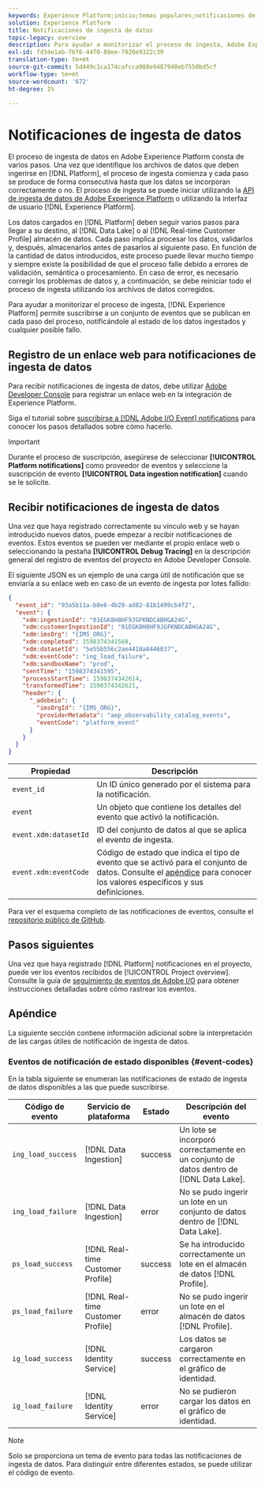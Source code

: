 ```yaml
---
keywords: Experience Platform;inicio;temas populares;notificaciones de ingesta de datos;notificaciones;eventos de suscripción;eventos de estado de ingesta de datos;eventos de estado;suscripción;notificaciones de estado;
solution: Experience Platform
title: Notificaciones de ingesta de datos
topic-legacy: overview
description: Para ayudar a monitorizar el proceso de ingesta, Adobe Experience Platform permite suscribirse a un conjunto de eventos que se publican en cada paso del proceso y le notifican el estado de los datos introducidos y cualquier posible fallo.
exl-id: fd34e1ab-f6f6-44f0-88ee-7020e9322c39
translation-type: tm+mt
source-git-commit: 5d449c1ca174cafcca988e9487940eb7550bd5cf
workflow-type: tm+mt
source-wordcount: '672'
ht-degree: 1%

---
```


# Notificaciones de ingesta de datos

El proceso de ingesta de datos en Adobe Experience Platform consta de varios pasos. Una vez que identifique los archivos de datos que deben ingerirse en [!DNL Platform], el proceso de ingesta comienza y cada paso se produce de forma consecutiva hasta que los datos se incorporan correctamente o no. El proceso de ingesta se puede iniciar utilizando la [API de ingesta de datos de Adobe Experience Platform](https://www.adobe.io/apis/experienceplatform/home/api-reference.html#!acpdr/swagger-specs/ingest-api.yaml) o utilizando la interfaz de usuario [!DNL Experience Platform].

Los datos cargados en [!DNL Platform] deben seguir varios pasos para llegar a su destino, al [!DNL Data Lake] o al [!DNL Real-time Customer Profile] almacén de datos. Cada paso implica procesar los datos, validarlos y, después, almacenarlos antes de pasarlos al siguiente paso. En función de la cantidad de datos introducidos, este proceso puede llevar mucho tiempo y siempre existe la posibilidad de que el proceso falle debido a errores de validación, semántica o procesamiento. En caso de error, es necesario corregir los problemas de datos y, a continuación, se debe reiniciar todo el proceso de ingesta utilizando los archivos de datos corregidos.

Para ayudar a monitorizar el proceso de ingesta, [!DNL Experience Platform] permite suscribirse a un conjunto de eventos que se publican en cada paso del proceso, notificándole al estado de los datos ingestados y cualquier posible fallo.

## Registro de un enlace web para notificaciones de ingesta de datos

Para recibir notificaciones de ingesta de datos, debe utilizar [Adobe Developer Console](https://www.adobe.com/go/devs_console_ui) para registrar un enlace web en la integración de Experience Platform.

Siga el tutorial sobre [suscribirse a [!DNL Adobe I/O Event] notifications](../../observability/notifications/subscribe.md) para conocer los pasos detallados sobre cómo hacerlo.

>[!IMPORTANT]
>
>Durante el proceso de suscripción, asegúrese de seleccionar **[!UICONTROL Platform notifications]** como proveedor de eventos y seleccione la suscripción de evento **[!UICONTROL Data ingestion notification]** cuando se le solicite.

## Recibir notificaciones de ingesta de datos

Una vez que haya registrado correctamente su vínculo web y se hayan introducido nuevos datos, puede empezar a recibir notificaciones de eventos. Estos eventos se pueden ver mediante el propio enlace web o seleccionando la pestaña **[!UICONTROL Debug Tracing]** en la descripción general del registro de eventos del proyecto en Adobe Developer Console.

El siguiente JSON es un ejemplo de una carga útil de notificación que se enviaría a su enlace web en caso de un evento de ingesta por lotes fallido:

```json
{
  "event_id": "93a5b11a-b0e6-4b29-ad82-81b1499cb4f2",
  "event": {
    "xdm:ingestionId": "01EGK8H8HF9JGFKNDCABHGA24G",
    "xdm:customerIngestionId": "01EGK8H8HF9JGFKNDCABHGA24G",
    "xdm:imsOrg": "{IMS_ORG}",
    "xdm:completed": 1598374341560,
    "xdm:datasetId": "5e55b556c2ae4418a8446037",
    "xdm:eventCode": "ing_load_failure",
    "xdm:sandboxName": "prod",
    "sentTime": "1598374341595",
    "processStartTime": 1598374342614,
    "transformedTime": 1598374342621,
    "header": {
      "_adobeio": {
        "imsOrgId": "{IMS_ORG}",
        "providerMetadata": "aep_observability_catalog_events",
        "eventCode": "platform_event"
      }
    }
  }
}
```

| Propiedad | Descripción |
| --- | --- |
| `event_id` | Un ID único generado por el sistema para la notificación. |
| `event` | Un objeto que contiene los detalles del evento que activó la notificación. |
| `event.xdm:datasetId` | ID del conjunto de datos al que se aplica el evento de ingesta. |
| `event.xdm:eventCode` | Código de estado que indica el tipo de evento que se activó para el conjunto de datos. Consulte el [apéndice](#event-codes) para conocer los valores específicos y sus definiciones. |

Para ver el esquema completo de las notificaciones de eventos, consulte el [repositorio público de GitHub](https://github.com/adobe/xdm/blob/master/schemas/notifications/ingestion.schema.json).

## Pasos siguientes

Una vez que haya registrado [!DNL Platform] notificaciones en el proyecto, puede ver los eventos recibidos de [!UICONTROL Project overview]. Consulte la guía de [seguimiento de eventos de Adobe I/O](https://www.adobe.io/apis/experienceplatform/events/docs.html#!adobedocs/adobeio-events/master/support/tracing.md) para obtener instrucciones detalladas sobre cómo rastrear los eventos.

## Apéndice

La siguiente sección contiene información adicional sobre la interpretación de las cargas útiles de notificación de ingesta de datos.

### Eventos de notificación de estado disponibles {#event-codes}

En la tabla siguiente se enumeran las notificaciones de estado de ingesta de datos disponibles a las que puede suscribirse.

| Código de evento | Servicio de plataforma | Estado | Descripción del evento |
| --- | ---------------- | ------ | ----------------- |
| `ing_load_success` | [!DNL Data Ingestion] | success | Un lote se incorporó correctamente en un conjunto de datos dentro de [!DNL Data Lake]. |
| `ing_load_failure` | [!DNL Data Ingestion] | error | No se pudo ingerir un lote en un conjunto de datos dentro de [!DNL Data Lake]. |
| `ps_load_success` | [!DNL Real-time Customer Profile] | success | Se ha introducido correctamente un lote en el almacén de datos [!DNL Profile]. |
| `ps_load_failure` | [!DNL Real-time Customer Profile] | error | No se pudo ingerir un lote en el almacén de datos [!DNL Profile]. |
| `ig_load_success` | [!DNL Identity Service] | success | Los datos se cargaron correctamente en el gráfico de identidad. |
| `ig_load_failure` | [!DNL Identity Service] | error | No se pudieron cargar los datos en el gráfico de identidad. |

>[!NOTE]
>
>Solo se proporciona un tema de evento para todas las notificaciones de ingesta de datos. Para distinguir entre diferentes estados, se puede utilizar el código de evento.
